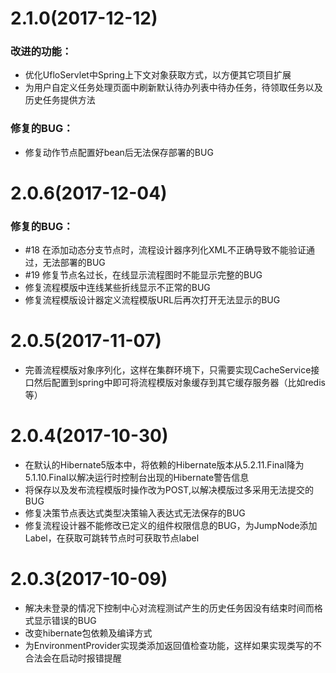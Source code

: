 # 2.1.0\(2017-12-12)
### 改进的功能：
*  优化UfloServlet中Spring上下文对象获取方式，以方便其它项目扩展
*  为用户自定义任务处理页面中刷新默认待办列表中待办任务，待领取任务以及历史任务提供方法

###  修复的BUG：
*  修复动作节点配置好bean后无法保存部署的BUG


# 2.0.6\(2017-12-04)
###  修复的BUG：
*  #18 在添加动态分支节点时，流程设计器序列化XML不正确导致不能验证通过，无法部署的BUG
*  #19 修复节点名过长，在线显示流程图时不能显示完整的BUG
*  修复流程模版中连线某些折线显示不正常的BUG
*  修复流程模版设计器定义流程模版URL后再次打开无法显示的BUG

# 2.0.5\(2017-11-07)
* 完善流程模版对象序列化，这样在集群环境下，只需要实现CacheService接口然后配置到spring中即可将流程模版对象缓存到其它缓存服务器（比如redis等）

# 2.0.4\(2017-10-30)
* 在默认的Hibernate5版本中，将依赖的Hibernate版本从5.2.11.Final降为5.1.10.Final以解决运行时控制台出现的Hibernate警告信息
* 将保存以及发布流程模版时操作改为POST,以解决模版过多采用无法提交的BUG
* 修复决策节点表达式类型决策输入表达式无法保存的BUG
* 修复流程设计器不能修改已定义的组件权限信息的BUG，为JumpNode添加Label，在获取可跳转节点时可获取节点label

# 2.0.3\(2017-10-09\)

* 解决未登录的情况下控制中心对流程测试产生的历史任务因没有结束时间而格式显示错误的BUG
* 改变hibernate包依赖及编译方式
* 为EnvironmentProvider实现类添加返回值检查功能，这样如果实现类写的不合法会在启动时报错提醒
